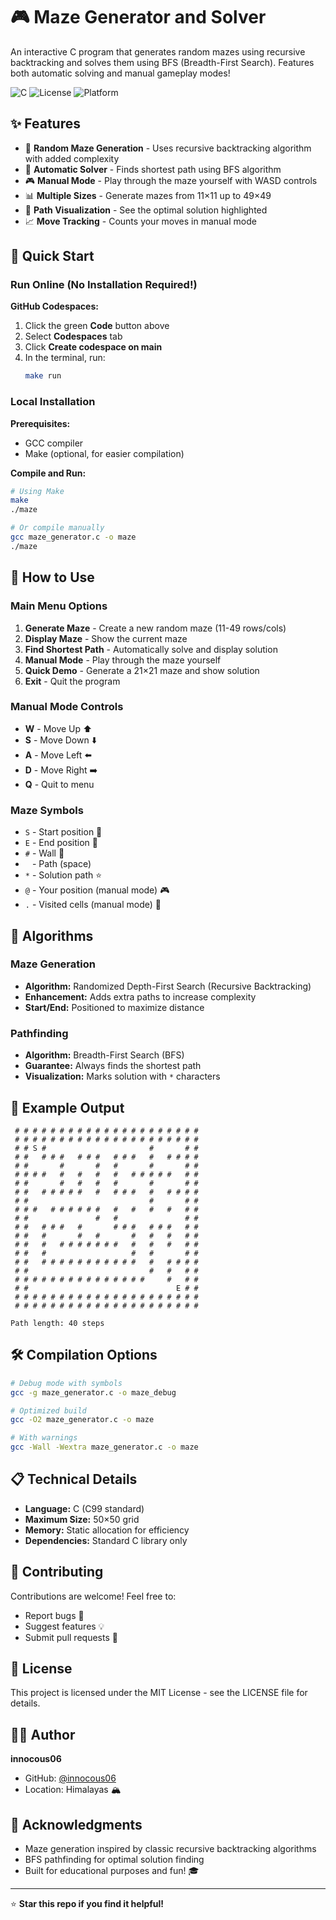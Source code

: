 # 🎮 Maze Generator and Solver

An interactive C program that generates random mazes using recursive backtracking and solves them using BFS (Breadth-First Search). Features both automatic solving and manual gameplay modes!

![C](https://img.shields.io/badge/language-C-blue.svg)
![License](https://img.shields.io/badge/license-MIT-green.svg)
![Platform](https://img.shields.io/badge/platform-Linux%20%7C%20macOS%20%7C%20Windows-lightgrey.svg)

## ✨ Features

- 🎲 **Random Maze Generation** - Uses recursive backtracking algorithm with added complexity
- 🧭 **Automatic Solver** - Finds shortest path using BFS algorithm
- 🎮 **Manual Mode** - Play through the maze yourself with WASD controls
- 📊 **Multiple Sizes** - Generate mazes from 11×11 up to 49×49
- 🎯 **Path Visualization** - See the optimal solution highlighted
- 📈 **Move Tracking** - Counts your moves in manual mode

## 🚀 Quick Start

### Run Online (No Installation Required!)

**GitHub Codespaces:**
1. Click the green **Code** button above
2. Select **Codespaces** tab
3. Click **Create codespace on main**
4. In the terminal, run:
   ```bash
   make run
   ```

### Local Installation

**Prerequisites:**
- GCC compiler
- Make (optional, for easier compilation)

**Compile and Run:**
```bash
# Using Make
make
./maze

# Or compile manually
gcc maze_generator.c -o maze
./maze
```

## 🎯 How to Use

### Main Menu Options

1. **Generate Maze** - Create a new random maze (11-49 rows/cols)
2. **Display Maze** - Show the current maze
3. **Find Shortest Path** - Automatically solve and display solution
4. **Manual Mode** - Play through the maze yourself
5. **Quick Demo** - Generate a 21×21 maze and show solution
6. **Exit** - Quit the program

### Manual Mode Controls

- **W** - Move Up ⬆️
- **S** - Move Down ⬇️
- **A** - Move Left ⬅️
- **D** - Move Right ➡️
- **Q** - Quit to menu

### Maze Symbols

- `S` - Start position 🏁
- `E` - End position 🎯
- `#` - Wall 🧱
- ` ` - Path (space)
- `*` - Solution path ⭐
- `@` - Your position (manual mode) 🎮
- `.` - Visited cells (manual mode) 👣

## 🧮 Algorithms

### Maze Generation
- **Algorithm:** Randomized Depth-First Search (Recursive Backtracking)
- **Enhancement:** Adds extra paths to increase complexity
- **Start/End:** Positioned to maximize distance

### Pathfinding
- **Algorithm:** Breadth-First Search (BFS)
- **Guarantee:** Always finds the shortest path
- **Visualization:** Marks solution with `*` characters

## 📸 Example Output

```
 # # # # # # # # # # # # # # # # # # # # # 
 # # # # # # # # # # # # # # # # # # # # # 
 # # S #                       #       # # 
 # #   # # #   # # #   # # #   #   # # # # 
 # #       #       #   #       #       # # 
 # # # #   #   #   #   #   # # # # #   # # 
 # #       #   #   #   #       #       # # 
 # #   # # # # #   #   # # #   #   # # # # 
 # #                           #       # # 
 # # #   # # # # # #   #   #   #   #   # # 
 # #               #   #               # # 
 # #   # # #   #       # # #   # # #   # # 
 # #   #       #   #       #   #   #   # # 
 # #   #   # # # # # # #   #   #   #   # # 
 # #   #                   #   #       # # 
 # #   # # # # # # # # # # #   #   # # # # 
 # #                           #   #   # # 
 # # # # # # # # # # # # # # #     #   # # 
 # #                                 E # # 
 # # # # # # # # # # # # # # # # # # # # # 
 # # # # # # # # # # # # # # # # # # # # # 

Path length: 40 steps
```

## 🛠️ Compilation Options

```bash
# Debug mode with symbols
gcc -g maze_generator.c -o maze_debug

# Optimized build
gcc -O2 maze_generator.c -o maze

# With warnings
gcc -Wall -Wextra maze_generator.c -o maze
```

## 📋 Technical Details

- **Language:** C (C99 standard)
- **Maximum Size:** 50×50 grid
- **Memory:** Static allocation for efficiency
- **Dependencies:** Standard C library only

## 🤝 Contributing

Contributions are welcome! Feel free to:
- Report bugs 🐛
- Suggest features 💡
- Submit pull requests 🔧

## 📄 License

This project is licensed under the MIT License - see the LICENSE file for details.

## 👨‍💻 Author

**innocous06**
- GitHub: [@innocous06](https://github.com/innocous06)
- Location: Himalayas 🏔️

## 🌟 Acknowledgments

- Maze generation inspired by classic recursive backtracking algorithms
- BFS pathfinding for optimal solution finding
- Built for educational purposes and fun! 🎓

---

⭐ **Star this repo if you find it helpful!**
